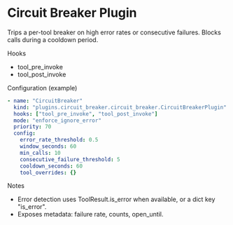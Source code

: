 # Circuit Breaker Plugin

Trips a per-tool breaker on high error rates or consecutive failures. Blocks calls during a cooldown period.

Hooks
- tool_pre_invoke
- tool_post_invoke

Configuration (example)
```yaml
- name: "CircuitBreaker"
  kind: "plugins.circuit_breaker.circuit_breaker.CircuitBreakerPlugin"
  hooks: ["tool_pre_invoke", "tool_post_invoke"]
  mode: "enforce_ignore_error"
  priority: 70
  config:
    error_rate_threshold: 0.5
    window_seconds: 60
    min_calls: 10
    consecutive_failure_threshold: 5
    cooldown_seconds: 60
    tool_overrides: {}
```

Notes
- Error detection uses ToolResult.is_error when available, or a dict key "is_error".
- Exposes metadata: failure rate, counts, open_until.

